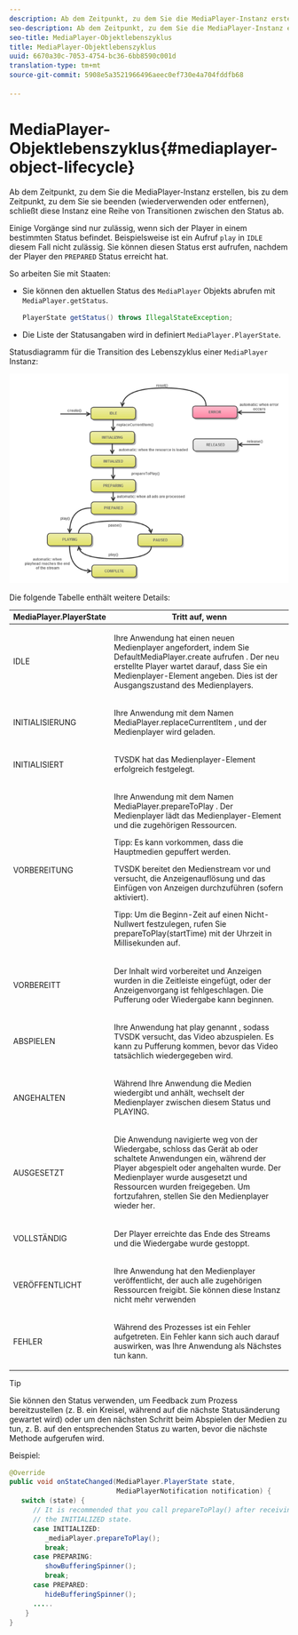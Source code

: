 ```yaml
---
description: Ab dem Zeitpunkt, zu dem Sie die MediaPlayer-Instanz erstellen, bis zu dem Zeitpunkt, zu dem Sie sie beenden (wiederverwenden oder entfernen), schließt diese Instanz eine Reihe von Transitionen zwischen den Status ab.
seo-description: Ab dem Zeitpunkt, zu dem Sie die MediaPlayer-Instanz erstellen, bis zu dem Zeitpunkt, zu dem Sie sie beenden (wiederverwenden oder entfernen), schließt diese Instanz eine Reihe von Transitionen zwischen den Status ab.
seo-title: MediaPlayer-Objektlebenszyklus
title: MediaPlayer-Objektlebenszyklus
uuid: 6670a30c-7053-4754-bc36-6bb8590c001d
translation-type: tm+mt
source-git-commit: 5908e5a3521966496aeec0ef730e4a704fddfb68

---
```



# MediaPlayer-Objektlebenszyklus{#mediaplayer-object-lifecycle}

Ab dem Zeitpunkt, zu dem Sie die MediaPlayer-Instanz erstellen, bis zu dem Zeitpunkt, zu dem Sie sie beenden (wiederverwenden oder entfernen), schließt diese Instanz eine Reihe von Transitionen zwischen den Status ab.

Einige Vorgänge sind nur zulässig, wenn sich der Player in einem bestimmten Status befindet. Beispielsweise ist ein Aufruf `play` in `IDLE` diesem Fall nicht zulässig. Sie können diesen Status erst aufrufen, nachdem der Player den `PREPARED` Status erreicht hat.

So arbeiten Sie mit Staaten:

* Sie können den aktuellen Status des `MediaPlayer` Objekts abrufen mit `MediaPlayer.getStatus`.

   ```java
   PlayerState getStatus() throws IllegalStateException;
   ```

* Die Liste der Statusangaben wird in definiert `MediaPlayer.PlayerState`.

Statusdiagramm für die Transition des Lebenszyklus einer `MediaPlayer` Instanz:
<!--<a id="fig_1C55DE3F186F4B36AFFDCDE90379534C"></a>-->

![](assets/player-state-transitions-diagram-android_1.2_web.png)

Die folgende Tabelle enthält weitere Details:

<table id="table_426F0093E4214EA88CD72A7796B58DFD"> 
 <thead> 
  <tr> 
   <th colname="col1" class="entry"> MediaPlayer.PlayerState </th> 
   <th colname="col2" class="entry"> Tritt auf, wenn </th> 
  </tr> 
 </thead>
 <tbody> 
  <tr> 
   <td colname="col1"> <span class="codeph"> IDLE </span> </td> 
   <td colname="col2"> <p>Ihre Anwendung hat einen neuen Medienplayer angefordert, indem Sie <span class="codeph"> DefaultMediaPlayer.create aufrufen </span>. Der neu erstellte Player wartet darauf, dass Sie ein Medienplayer-Element angeben. Dies ist der Ausgangszustand des Medienplayers. </p> </td> 
  </tr> 
  <tr> 
   <td colname="col1"> <span class="codeph"> INITIALISIERUNG </span> </td> 
   <td colname="col2"> <p>Ihre Anwendung mit dem Namen <span class="codeph"> MediaPlayer.replaceCurrentItem </span>, und der Medienplayer wird geladen. </p> </td> 
  </tr> 
  <tr> 
   <td colname="col1"> <span class="codeph"> INITIALISIERT </span> </td> 
   <td colname="col2"> <p>TVSDK hat das Medienplayer-Element erfolgreich festgelegt. </p> </td> 
  </tr> 
  <tr> 
   <td colname="col1"> <span class="codeph"> VORBEREITUNG </span> </td> 
   <td colname="col2"> <p>Ihre Anwendung mit dem Namen <span class="codeph"> MediaPlayer.prepareToPlay </span>. Der Medienplayer lädt das Medienplayer-Element und die zugehörigen Ressourcen. </p> <p>Tipp:  Es kann vorkommen, dass die Hauptmedien gepuffert werden. </p> <p>TVSDK bereitet den Medienstream vor und versucht, die Anzeigenauflösung und das Einfügen von Anzeigen durchzuführen (sofern aktiviert). </p> <p>Tipp:  Um die Beginn-Zeit auf einen Nicht-Nullwert festzulegen, rufen Sie <span class="codeph"> prepareToPlay(startTime) </span> mit der Uhrzeit in Millisekunden auf. </p> </td> 
  </tr> 
  <tr> 
   <td colname="col1"> <span class="codeph"> VORBEREITT </span> </td> 
   <td colname="col2"> <p>Der Inhalt wird vorbereitet und Anzeigen wurden in die Zeitleiste eingefügt, oder der Anzeigenvorgang ist fehlgeschlagen. Die Pufferung oder Wiedergabe kann beginnen. </p> </td> 
  </tr> 
  <tr> 
   <td colname="col1"> <span class="codeph"> ABSPIELEN </span> </td> 
   <td colname="col2"> <p>Ihre Anwendung hat play genannt <span class="codeph"> </span>, sodass TVSDK versucht, das Video abzuspielen. Es kann zu Pufferung kommen, bevor das Video tatsächlich wiedergegeben wird. </p> </td> 
  </tr> 
  <tr> 
   <td colname="col1"> <span class="codeph"> ANGEHALTEN </span> </td> 
   <td colname="col2"> <p>Während Ihre Anwendung die Medien wiedergibt und anhält, wechselt der Medienplayer zwischen diesem Status und PLAYING. </p> </td> 
  </tr> 
  <tr> 
   <td colname="col1"> <span class="codeph"> AUSGESETZT </span> </td> 
   <td colname="col2"> <p>Die Anwendung navigierte weg von der Wiedergabe, schloss das Gerät ab oder schaltete Anwendungen ein, während der Player abgespielt oder angehalten wurde. Der Medienplayer wurde ausgesetzt und Ressourcen wurden freigegeben. Um fortzufahren, stellen Sie den Medienplayer wieder her. </p> </td> 
  </tr> 
  <tr> 
   <td colname="col1"> <span class="codeph"> VOLLSTÄNDIG </span> </td> 
   <td colname="col2"> <p>Der Player erreichte das Ende des Streams und die Wiedergabe wurde gestoppt. </p> </td> 
  </tr> 
  <tr> 
   <td colname="col1"> <span class="codeph"> VERÖFFENTLICHT </span> </td> 
   <td colname="col2"> <p>Ihre Anwendung hat den Medienplayer veröffentlicht, der auch alle zugehörigen Ressourcen freigibt. Sie können diese Instanz nicht mehr verwenden </p> </td> 
  </tr> 
  <tr> 
   <td colname="col1"> <span class="codeph"> FEHLER </span> </td> 
   <td colname="col2"> <p>Während des Prozesses ist ein Fehler aufgetreten. Ein Fehler kann sich auch darauf auswirken, was Ihre Anwendung als Nächstes tun kann. </p> </td> 
  </tr> 
 </tbody> 
</table>

>[!TIP]
>
>Sie können den Status verwenden, um Feedback zum Prozess bereitzustellen (z. B. ein Kreisel, während auf die nächste Statusänderung gewartet wird) oder um den nächsten Schritt beim Abspielen der Medien zu tun, z. B. auf den entsprechenden Status zu warten, bevor die nächste Methode aufgerufen wird.

Beispiel:

```java
@Override 
public void onStateChanged(MediaPlayer.PlayerState state,  
                           MediaPlayerNotification notification) { 
   switch (state) { 
      // It is recommended that you call prepareToPlay() after receiving  
      // the INITIALIZED state. 
      case INITIALIZED: 
         _mediaPlayer.prepareToPlay(); 
         break; 
      case PREPARING: 
         showBufferingSpinner(); 
         break; 
      case PREPARED: 
         hideBufferingSpinner(); 
      ..... 
    } 
}
```

